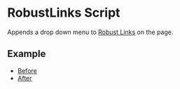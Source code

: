 # RobustLinks Script

Appends a drop down menu to [Robust Links](http://robustlinks.mementoweb.org/) on the page.

## Example
- [Before](http://robustlinks.mementoweb.org/demo/uri_references.html)
- [After](http://robustlinks.mementoweb.org/demo/uri_references_js.html) 